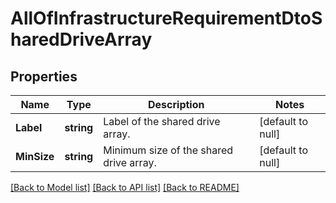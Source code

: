 # AllOfInfrastructureRequirementDtoSharedDriveArray

## Properties
Name | Type | Description | Notes
------------ | ------------- | ------------- | -------------
**Label** | **string** | Label of the shared drive array. | [default to null]
**MinSize** | **string** | Minimum size of the shared drive array. | [default to null]

[[Back to Model list]](../README.md#documentation-for-models) [[Back to API list]](../README.md#documentation-for-api-endpoints) [[Back to README]](../README.md)

